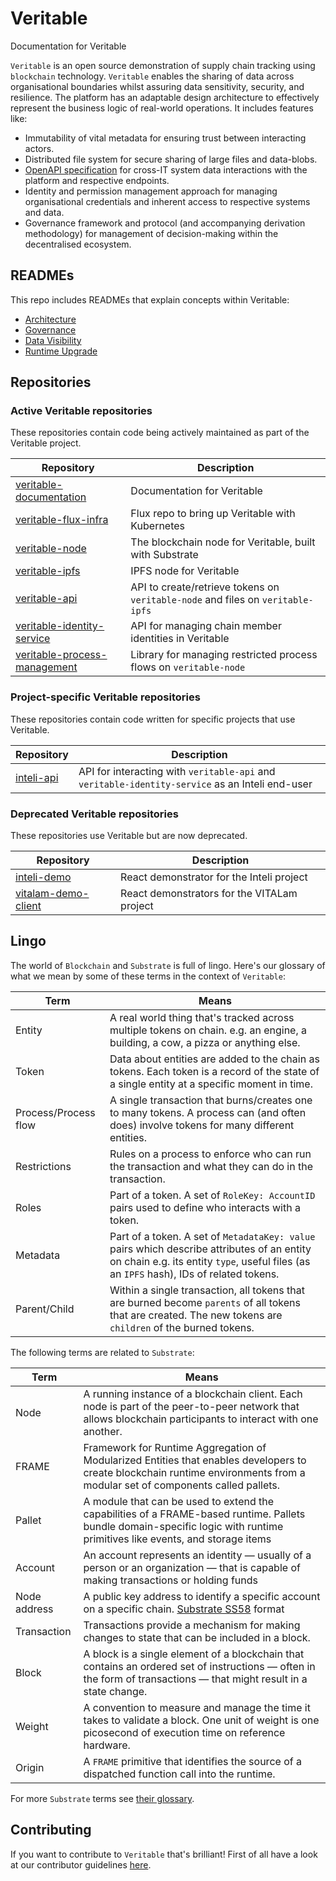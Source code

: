 # **Veritable**

Documentation for Veritable

`Veritable` is an open source demonstration of supply chain tracking using `blockchain` technology. `Veritable` enables the sharing of data across organisational boundaries whilst assuring data sensitivity, security, and resilience. The platform has an adaptable design architecture to effectively represent the business logic of real-world operations. It includes features like:

- Immutability of vital metadata for ensuring trust between interacting actors.
- Distributed file system for secure sharing of large files and data-blobs.
- [OpenAPI specification](https://swagger.io/docs/specification/about/) for cross-IT system data interactions with the platform and respective endpoints.
- Identity and permission management approach for managing organisational credentials and inherent access to respective systems and data.
- Governance framework and protocol (and accompanying derivation methodology) for management of decision-making within the decentralised ecosystem.

## READMEs

This repo includes READMEs that explain concepts within Veritable:

- [Architecture](./docs/architecture.md)
- [Governance](./docs/governance.md)
- [Data Visibility](./docs/dataVisibility.md)
- [Runtime Upgrade](./docs/runtimeUpgrade.md)

## Repositories

### Active Veritable repositories

These repositories contain code being actively maintained as part of the Veritable project.

| Repository                                                                              | Description                                                                     |
| --------------------------------------------------------------------------------------- | ------------------------------------------------------------------------------- |
| [veritable-documentation](https://github.com/digicatapult/dscp-documentation)           | Documentation for Veritable                                                     |
| [veritable-flux-infra](https://github.com/digicatapult/dscp-flux-infra)                 | Flux repo to bring up Veritable with Kubernetes                                 |
| [veritable-node](https://github.com/digicatapult/dscp-node)                             | The blockchain node for Veritable, built with Substrate                         |
| [veritable-ipfs](https://github.com/digicatapult/dscp-ipfs)                             | IPFS node for Veritable                                                         |
| [veritable-api](https://github.com/digicatapult/dscp-api)                               | API to create/retrieve tokens on `veritable-node` and files on `veritable-ipfs` |
| [veritable-identity-service](https://github.com/digicatapult/dscp-identity-service)     | API for managing chain member identities in Veritable                           |
| [veritable-process-management](https://github.com/digicatapult/dscp-process-management) | Library for managing restricted process flows on `veritable-node`               |

### Project-specific Veritable repositories

These repositories contain code written for specific projects that use Veritable.

| Repository                                               | Description                                                                                     |
| -------------------------------------------------------- | ----------------------------------------------------------------------------------------------- |
| [inteli-api](https://github.com/digicatapult/inteli-api) | API for interacting with `veritable-api` and `veritable-identity-service` as an Inteli end-user |

### Deprecated Veritable repositories

These repositories use Veritable but are now deprecated.

| Repository                                                                 | Description                                 |
| -------------------------------------------------------------------------- | ------------------------------------------- |
| [inteli-demo](https://github.com/digicatapult/inteli-demo)                 | React demonstrator for the Inteli project   |
| [vitalam-demo-client](https://github.com/digicatapult/vitalam-demo-client) | React demonstrators for the VITALam project |

## Lingo

The world of `Blockchain` and `Substrate` is full of lingo. Here's our glossary of what we mean by some of these terms in the context of `Veritable`:

| Term                 | Means                                                                                                                                                                                 |
| -------------------- | ------------------------------------------------------------------------------------------------------------------------------------------------------------------------------------- |
| Entity               | A real world thing that's tracked across multiple tokens on chain. e.g. an engine, a building, a cow, a pizza or anything else.                                                       |
| Token                | Data about entities are added to the chain as tokens. Each token is a record of the state of a single entity at a specific moment in time.                                            |
| Process/Process flow | A single transaction that burns/creates one to many tokens. A process can (and often does) involve tokens for many different entities.                                                |
| Restrictions         | Rules on a process to enforce who can run the transaction and what they can do in the transaction.                                                                                    |
| Roles                | Part of a token. A set of `RoleKey: AccountID` pairs used to define who interacts with a token.                                                                                       |
| Metadata             | Part of a token. A set of `MetadataKey: value` pairs which describe attributes of an entity on chain e.g. its entity `type`, useful files (as an `IPFS` hash), IDs of related tokens. |
| Parent/Child         | Within a single transaction, all tokens that are burned become `parents` of all tokens that are created. The new tokens are `children` of the burned tokens.                          |

The following terms are related to `Substrate`:

| Term         | Means                                                                                                                                                                        |
| ------------ | ---------------------------------------------------------------------------------------------------------------------------------------------------------------------------- |
| Node         | A running instance of a blockchain client. Each node is part of the peer-to-peer network that allows blockchain participants to interact with one another.                   |
| FRAME        | Framework for Runtime Aggregation of Modularized Entities that enables developers to create blockchain runtime environments from a modular set of components called pallets. |
| Pallet       | A module that can be used to extend the capabilities of a FRAME-based runtime. Pallets bundle domain-specific logic with runtime primitives like events, and storage items   |
| Account      | An account represents an identity — usually of a person or an organization — that is capable of making transactions or holding funds                                         |
| Node address | A public key address to identify a specific account on a specific chain. [Substrate SS58](https://docs.substrate.io/reference/glossary/#ss58-address-format) format          |
| Transaction  | Transactions provide a mechanism for making changes to state that can be included in a block.                                                                                |
| Block        | A block is a single element of a blockchain that contains an ordered set of instructions — often in the form of transactions — that might result in a state change.          |
| Weight       | A convention to measure and manage the time it takes to validate a block. One unit of weight is one picosecond of execution time on reference hardware.                      |
| Origin       | A `FRAME` primitive that identifies the source of a dispatched function call into the runtime.                                                                               |

For more `Substrate` terms see [their glossary](https://docs.substrate.io/reference/glossary/).

## Contributing

If you want to contribute to `Veritable` that's brilliant! First of all have a look at our contributor guidelines [here](./CONTRIBUTING.md).
